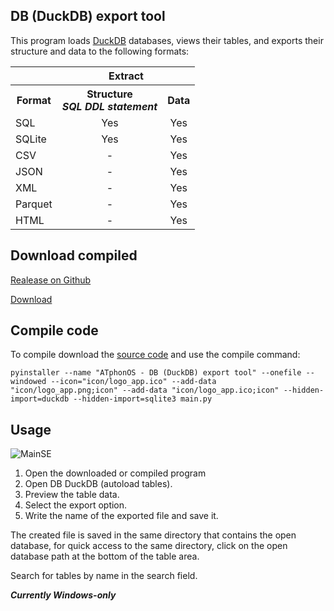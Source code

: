 ## DB (DuckDB) export tool 
This program loads [DuckDB](https://github.com/duckdb/duckdb "Title") databases, views their tables, and exports their structure and data to the following formats:
<table>
        <tr>
            <th></th>
           <th colspan="2">Extract</th>
        </tr>
        <tr>
            <th> Format </th>
            <th> Structure <br> <em>SQL DDL statement</em></th>
            <th>  Data </th>
        </tr>
        <tr>
            <td>SQL</td>
            <td align="center">Yes</td>
           <td align="center">Yes</td>
        </tr>
        <tr>
            <td>SQLite</td>
            <td align="center">Yes</td>
            <td align="center">Yes</td>
        </tr>
        <tr>
            <td>CSV</td>
            <td align="center">-</td>
            <td align="center">Yes</td>
        </tr>
        <tr>
            <td>JSON</td>
            <td align="center">-</td>
            <td align="center">Yes</td>
        </tr>
        <tr>
            <td>XML</td>
            <td align="center">-</td>
            <td align="center">Yes</td>
        </tr>
        <tr>
            <td>Parquet</td>
            <td align="center">-</td>
            <td align="center">Yes</td>
        </tr>
        <tr>
            <td>HTML</td>
            <td align="center">-</td>
            <td align="center">Yes</td>
        </tr>
     </table>

     
## Download compiled

[Realease on Github](https://github.com/ATphonOS/DB_DuckDB_export_tool/releases/tag/v1.0.0)

[Download](https://github.com/ATphonOS/DB_DuckDB_export_tool/releases/download/v1.0.0/ATphonOS.-.DB.DuckDB.export.tool.exe)

 ## Compile code  

To compile download the [source code](https://github.com/ATphonOS/DB_DuckDB_export_tool/archive/refs/tags/v1.0.0.zip) and use the compile command:

`
pyinstaller --name "ATphonOS - DB (DuckDB) export tool" --onefile --windowed --icon="icon/logo_app.ico" --add-data "icon/logo_app.png;icon" --add-data "icon/logo_app.ico;icon" --hidden-import=duckdb --hidden-import=sqlite3 main.py
`

 ## Usage
 
![MainSE](https://github.com/user-attachments/assets/6e787e52-19e3-4e36-bfc1-f017564dc3da)

 1. Open the downloaded or compiled program
 2. Open DB DuckDB (autoload tables).
 3. Preview the table data.
 4. Select the export option.
 5. Write the name of the exported file and save it.

The created file is saved in the same directory that contains the open database, for quick access to the same directory, click on the open database path at the bottom of the table area.

Search for tables by name in the search field.

***Currently Windows-only***
